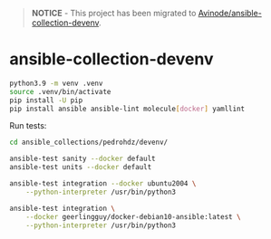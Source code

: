 > **NOTICE** - This project has been migrated to
> [Avinode/ansible-collection-devenv](https://github.com/Avinode/ansible-collection-devenv).


# ansible-collection-devenv

```bash
python3.9 -m venv .venv
source .venv/bin/activate
pip install -U pip
pip install ansible ansible-lint molecule[docker] yamllint
```

Run tests:

```bash
cd ansible_collections/pedrohdz/devenv/

ansible-test sanity --docker default
ansible-test units --docker default

ansible-test integration --docker ubuntu2004 \
    --python-interpreter /usr/bin/python3

ansible-test integration \
    --docker geerlingguy/docker-debian10-ansible:latest \
    --python-interpreter /usr/bin/python3
```
